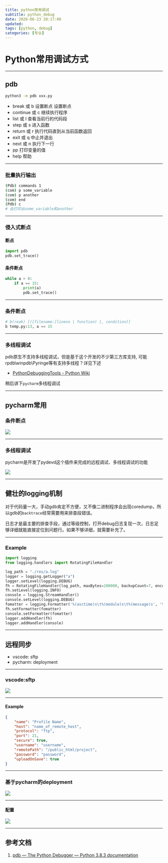 ```yaml
---
title: python常用调试
subtitle: python_debug
date: 2020-06-23 20:17:08
updated:
tags: [python, debug]
categories: [专业]
---
```



# Python常用调试方式



----

## pdb

``` bash
python3 -m pdb xxx.py
```

* break 或 b 设置断点	设置断点
* continue 或 c	继续执行程序
* list 或 l	查看当前行的代码段
* step 或 s	进入函数
* return 或 r	执行代码直到从当前函数返回
* exit 或 q	中止并退出
* next 或 n	执行下一行
* pp	打印变量的值
* help	帮助

----

### 批量执行输出

``` bash
(Pdb) commands 1
(com) p some_variable
(com) p another
(com) end
(Pdb) c
# 会打印出some_variable和another
```

----

### 侵入式断点

#### 断点
``` python
import pdb
pdb.set_trace()
```
#### 条件断点
``` python
while a > 0:
    if a == 15:
        print(a)
        pdb.set_trace()
```

---

### 条件断点

``` python
# b(reak) [([filename:]lineno | function) [, condition]]
b temp.py:13, a == 15
```


----

### 多线程调试

pdb原生不支持多线程调试，但是基于这个开发的不少第三方库支持, 可能rpdb\winpdb\Pyringe等有支持多线程？详见下述

* [PythonDebuggingTools \- Python Wiki](https://wiki.python.org/moin/PythonDebuggingTools)

稍后讲下`pycharm`多线程调试

----

## pycharm常用

### 条件断点
![](assets/2020-06-23-15-09-34.png)

----


### 多线程调试
pycharm是开发了pydevd这个插件来完成的远程调试、多线程调试的功能

![](assets/2020-06-23-17-50-47.png)

----


## 健壮的logging机制

对于代码量一大，手动gdb肯定不方便，又不像二进制程序会出现coredump，所以gdb的`backtrace`经常需要用来排查段错误。

日志才是最主要的排查手段，通过等级控制，打开debug日志复现一次，日志足够详细就能直接定位到问题行。如果不够详细，就需要补充了。

----

### Example

``` python
import logging
from logging.handlers import RotatingFileHandler

log_path = "./res/a.log"
logger = logging.getLogger("a")
logger.setLevel(logging.DEBUG)
fh = RotatingFileHandler(log_path, maxBytes=200000, backupCount=7, encoding="utf-8")
fh.setLevel(logging.INFO)
console = logging.StreamHandler()
console.setLevel(logging.DEBUG)
fomatter = logging.Formatter('%(asctime)s\t%(module)s\t%(message)s', '%Y-%m-%d %H:%M:%S')
fh.setFormatter(fomatter)
console.setFormatter(fomatter)
logger.addHandler(fh)
logger.addHandler(console)
```


----

## 远程同步

* vscode: sftp
* pycharm: deployment

---

### vscode:sftp

![](assets/2020-06-23-17-54-19.png)

---

#### Example

``` json
{
    "name": "Profile Name",
    "host": "name_of_remote_host",
    "protocol": "ftp",
    "port": 21,
    "secure": true,
    "username": "username",
    "remotePath": "/public_html/project",
    "password": "password",  
    "uploadOnSave": true
}
```

----


### 基于pycharm的deployment

![](assets/2020-06-23-17-55-52.png)

----

#### 配置

![](assets/2020-06-23-17-56-32.png)

---

## 参考文档
1. [pdb — The Python Debugger — Python 3\.8\.3 documentation](https://docs.python.org/3/library/pdb.html)